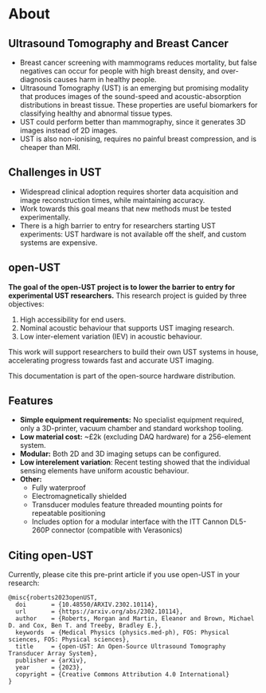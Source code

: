 # About

##  Ultrasound Tomography and Breast Cancer
- Breast cancer screening with mammograms reduces mortality, but false negatives can occur for people with high breast density, and over-diagnosis causes harm in healthy people.
- Ultrasound Tomography (UST) is an emerging but promising modality that produces images of the sound-speed and acoustic-absorption distributions in breast tissue. These properties are useful biomarkers for classifying healthy and abnormal tissue types.
- UST could perform better than mammography, since it generates 3D images instead of 2D images.
- UST is also non-ionising, requires no painful breast compression, and is cheaper than MRI.

## Challenges in UST
- Widespread clinical adoption requires shorter data acquisition and image reconstruction times, while maintaining accuracy.
- Work towards this goal means that new methods must be tested experimentally.
- There is a high barrier to entry for researchers starting UST experiments: UST hardware is not available off the shelf, and custom systems are expensive.

## open-UST
**The goal of the open-UST project is to lower the barrier to entry for experimental UST researchers.**
This research project is guided by three objectives:

1. High accessibility for end users.
1. Nominal acoustic behaviour that supports UST imaging research.
1. Low inter-element variation (IEV) in acoustic behaviour.

This work will support researchers to build their own UST systems in house, accelerating progress towards fast and accurate UST imaging.

This documentation is part of the open-source hardware distribution.

## Features

- **Simple equipment requirements:** No specialist equipment required, only a 3D-printer, vacuum chamber and standard workshop tooling.
- **Low material cost:** ~£2k (excluding DAQ hardware) for a 256-element system.
- **Modular:** Both 2D and 3D imaging setups can be configured. 
- **Low interelement variation**: Recent testing showed that the individual sensing elements have uniform acoustic behaviour.
- **Other:**
    - Fully waterproof
    - Electromagnetically shielded
    - Transducer modules feature threaded mounting points for repeatable positioning
    - Includes option for a modular interface with the ITT Cannon DL5-260P connector (compatible with Verasonics)

## Citing open-UST

Currently, please cite this pre-print article if you use open-UST in your research:

```
@misc{roberts2023openUST,
  doi       = {10.48550/ARXIV.2302.10114},
  url       = {https://arxiv.org/abs/2302.10114},
  author    = {Roberts, Morgan and Martin, Eleanor and Brown, Michael D. and Cox, Ben T. and Treeby, Bradley E.},
  keywords  = {Medical Physics (physics.med-ph), FOS: Physical sciences, FOS: Physical sciences},
  title     = {open-UST: An Open-Source Ultrasound Tomography Transducer Array System},
  publisher = {arXiv},
  year      = {2023},
  copyright = {Creative Commons Attribution 4.0 International}
}
```